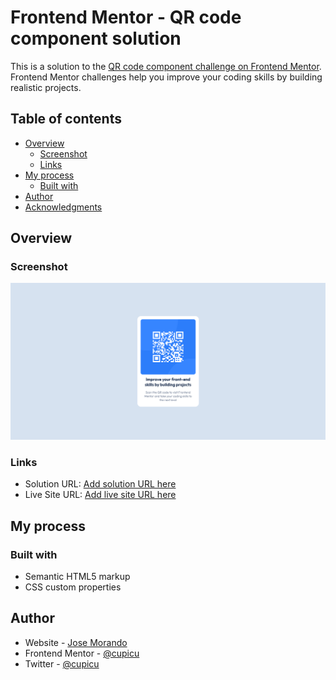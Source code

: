 # Frontend Mentor - QR code component solution

This is a solution to the [QR code component challenge on Frontend Mentor](https://www.frontendmentor.io/challenges/qr-code-component-iux_sIO_H). Frontend Mentor challenges help you improve your coding skills by building realistic projects. 

## Table of contents

- [Overview](#overview)
  - [Screenshot](#screenshot)
  - [Links](#links)
- [My process](#my-process)
  - [Built with](#built-with)
- [Author](#author)
- [Acknowledgments](#acknowledgments)


## Overview

### Screenshot

![](./screenshot.jpg)

### Links

- Solution URL: [Add solution URL here](https://www.frontendmentor.io/solutions/html5-and-css-solution-o1cXxb1Nml)
- Live Site URL: [Add live site URL here](https://cupicu.github.io/fm-qr-challenge/)

## My process

### Built with

- Semantic HTML5 markup
- CSS custom properties
## Author

- Website - [Jose Morando](https://www.josemorando.com)
- Frontend Mentor - [@cupicu](https://www.frontendmentor.io/profile/cupicu)
- Twitter - [@cupicu](https://www.twitter.com/Cupicu)